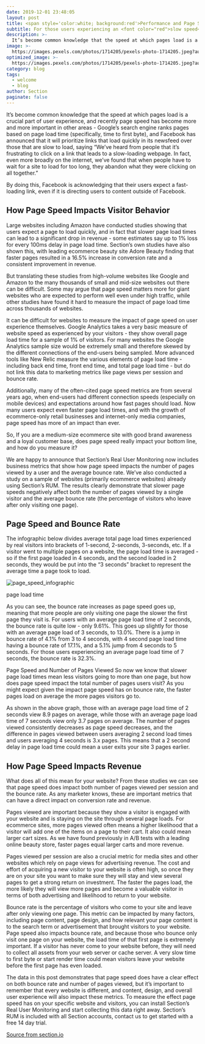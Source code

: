 ```yaml
---
date: 2019-12-01 23:48:05
layout: post
title: <span style='color:white; background:red'>Performance and Page Speed</span> are crucial.
subtitle: For those users experiencing an <font color="red">slow speed</font> of opening website more than <font color="red">7</font> seconds, <span style='text-decoration:underline red;'>1/3</span> of them will never come back.
description: >-
  It’s become common knowledge that the speed at which pages load is a crucial part of user experience, and recently page speed has become more and more important in other areas - Google’s search engine ranks pages based on page load time (specifically, time to first byte), and Facebook has announced that it will prioritize links that load quickly in its newsfeed over those that are slow to load, saying “We’ve heard from people that it’s frustrating to click on a link that leads to a slow-loading webpage. In fact, even more broadly on the internet, we’ve found that when people have to wait for a site to load for too long, they abandon what they were clicking on all together.”
image: >-
  https://images.pexels.com/photos/1714205/pexels-photo-1714205.jpeg?auto=compress&cs=tinysrgb&dpr=2&h=650&w=940
optimized_image: >-
  https://images.pexels.com/photos/1714205/pexels-photo-1714205.jpeg?auto=compress&cs=tinysrgb&dpr=2&h=650&w=940
category: blog
tags:
  - welcome
  - blog
author: Section
paginate: false
---
```

It’s become common knowledge that the speed at which pages load is a crucial part of user experience, and recently page speed has become more and more important in other areas - Google’s search engine ranks pages based on page load time (specifically, time to first byte), and Facebook has announced that it will prioritize links that load quickly in its newsfeed over those that are slow to load, saying “We’ve heard from people that it’s frustrating to click on a link that leads to a slow-loading webpage. In fact, even more broadly on the internet, we’ve found that when people have to wait for a site to load for too long, they abandon what they were clicking on all together.”

By doing this, Facebook is acknowledging that their users expect a fast-loading link, even if it is directing users to content outside of Facebook.

## How Page Speed Impacts Visitor Behavior
Large websites including Amazon have conducted studies showing that users expect a page to load quickly, and in fact that slower page load times can lead to a significant drop in revenue - some estimates say up to 1% loss for every 100ms delay in page load time. Section’s own studies have also shown this, with leading ecommerce beauty site Adore Beauty finding that faster pages resulted in a 16.5% increase in conversion rate and a consistent improvement in revenue.

But translating these studies from high-volume websites like Google and Amazon to the many thousands of small and mid-size websites out there can be difficult. Some may argue that page speed matters more for giant websites who are expected to perform well even under high traffic, while other studies have found it hard to measure the impact of page load time across thousands of websites.

It can be difficult for websites to measure the impact of page speed on user experience themselves. Google Analytics takes a very basic measure of website speed as experienced by your visitors - they show overall page load time for a sample of 1% of visitors. For many websites the Google Analytics sample size would be extremely small and therefore skewed by the different connections of the end-users being sampled. More advanced tools like New Relic measure the various elements of page load time - including back end time, front end time, and total page load time - but do not link this data to marketing metrics like page views per session and bounce rate.

Additionally, many of the often-cited page speed metrics are from several years ago, when end-users had different connection speeds (especially on mobile devices) and expectations around how fast pages should load. Now many users expect even faster page load times, and with the growth of ecommerce-only retail businesses and internet-only media companies, page speed has more of an impact than ever.

So, If you are a medium-size ecommerce site with good brand awareness and a loyal customer base, does page speed really impact your bottom line, and how do you measure it?

We are happy to announce that Section’s Real User Monitoring now includes business metrics that show how page speed impacts the number of pages viewed by a user and the average bounce rate. We’ve also conducted a study on a sample of websites (primarily ecommerce websites) already using Section’s RUM. The results clearly demonstrate that slower page speeds negatively affect both the number of pages viewed by a single visitor and the average bounce rate (the percentage of visitors who leave after only visiting one page).

## Page Speed and Bounce Rate
The infographic below divides average total page load times experienced by real visitors into brackets of 1-second, 2-seconds, 3-seconds, etc. If a visitor went to multiple pages on a website, the page load time is averaged - so if the first page loaded in 4 seconds, and the second loaded in 2 seconds, they would be put into the “3 seconds” bracket to represent the average time a page took to load.

![page_speed_infographic](https://www.section.io/assets/images/blog/aug-2017/page_speed_infographic.png)

page load time

As you can see, the bounce rate increases as page speed goes up, meaning that more people are only visiting one page the slower the first page they visit is. For users with an average page load time of 2 seconds, the bounce rate is quite low - only 9.61%. This goes up slightly for those with an average page load of 3 seconds, to 13.0%. There is a jump in bounce rate of 4.1% from 3 to 4 seconds, with 4 second page load time having a bounce rate of 17.1%, and a 5.1% jump from 4 seconds to 5 seconds. For those users experiencing an average page load time of 7 seconds, the bounce rate is 32.3%.

Page Speed and Number of Pages Viewed
So now we know that slower page load times mean less visitors going to more than one page, but how does page speed impact the total number of pages users visit? As you might expect given the impact page speed has on bounce rate, the faster pages load on average the more pages visitors go to.

As shown in the above graph, those with an average page load time of 2 seconds view 8.9 pages on average, while those with an average page load time of 7 seconds view only 3.7 pages on average. The number of pages viewed consistently decreases as page speed decreases, and the difference in pages viewed between users averaging 2 second load times and users averaging 4 seconds is 3.x pages. This means that a 2 second delay in page load time could mean a user exits your site 3 pages earlier.

## How Page Speed Impacts Revenue
What does all of this mean for your website? From these studies we can see that page speed does impact both number of pages viewed per session and the bounce rate. As any marketer knows, these are important metrics that can have a direct impact on conversion rate and revenue.

Pages viewed are important because they show a visitor is engaged with your website and is staying on the site through several page loads. For ecommerce sites, more pages viewed often means a higher likelihood that a visitor will add one of the items on a page to their cart. It also could mean larger cart sizes. As we have found previously in A/B tests with a leading online beauty store, faster pages equal larger carts and more revenue.

Pages viewed per session are also a crucial metric for media sites and other websites which rely on page views for advertising revenue. The cost and effort of acquiring a new visitor to your website is often high, so once they are on your site you want to make sure they will stay and view several pages to get a strong return on investment. The faster the pages load, the more likely they will view more pages and become a valuable visitor in terms of both advertising and likelihood to return to your website.

Bounce rate is the percentage of visitors who come to your site and leave after only viewing one page. This metric can be impacted by many factors, including page content, page design, and how relevant your page content is to the search term or advertisement that brought visitors to your website. Page speed also impacts bounce rate, and because those who bounce only visit one page on your website, the load time of that first page is extremely important. If a visitor has never come to your website before, they will need to collect all assets from your web server or cache server. A very slow time to first byte or start render time could mean visitors leave your website before the first page has even loaded.

The data in this post demonstrates that page speed does have a clear effect on both bounce rate and number of pages viewed, but it’s important to remember that every website is different, and content, design, and overall user experience will also impact these metrics. To measure the effect page speed has on your specific website and visitors, you can install Section’s Real User Monitoring and start collecting this data right away. Section’s RUM is included with all Section accounts, contact us to get started with a free 14 day trial.

[Source from section.io](https://www.section.io/blog/page-load-time-bounce-rate/)
